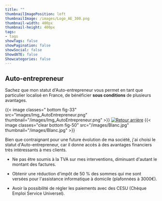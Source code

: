 ```yaml
---
title: ""
thumbnailImagePosition: left
thumbnailImage: /images/Logo_AE_300.png
thumbnail-width: 400px
thumbnail-height: 400px
tags:
- tags
showTags: false
showPagination: false
showSocial: false
ShowdATE: false
Showcategories: false
---
```

## Auto-entrepreneur

Sachez que mon statut d'Auto-entrepreneur vous permet en tant que particulier localisé en France, de bénéficier **sous conditions** de plusieurs avantages.
<!--more-->

{{< image classes=" bottom  fig-33" src="images/Img_AutoEntrepreneur.png" thumbnail="/images/Img_AutoEntrepreneur.png"  >}}
[![Retour arrière](/images/logo-retour-arriere_50.png)](../)
{{< image classes="clear bottom fig-50" src="/images/Blanc.jpg" thumbnail="/images/Blanc.jpg"  >}}

Bien que contraignant pour une future évolution de ma société, j'ai choisi le statut d'Auto-entrepreneur, car il donne accès à des avantages financiers très intéressants à mes clients.

* Ne pas être soumis à la TVA sur mes interventions, diminuant d'autant le montant des factures.

* Obtenir une réduction d'impôt de 50 % des sommes qui me sont versées pour l'assistance informatique à domicile (plafonnées à 3000€).

* Avoir la possibilité de régler les paiements avec des CESU (Chèque Emploi Service Universel).